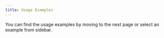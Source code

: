 ```yaml
---
title: Usage Examples
---
```


You can find the usage examples by moving to the next page or select an example from sidebar.
